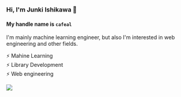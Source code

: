 ### Hi, I'm Junki Ishikawa 👋
#### My handle name is `cafeal`

I'm mainly machine learning engineer, but also I'm interested in web engineering and other fields.

⚡ Mahine Learning  
⚡ Library Development  
⚡ Web engineering  
 

![](https://github-readme-stats.vercel.app/api?username=cafeal&title_color=fff&icon_color=f9f9f9&text_color=9f9f9f&bg_color=151515)
